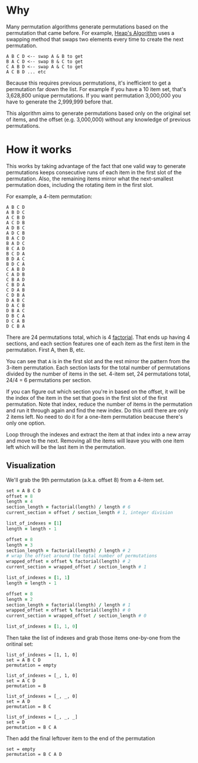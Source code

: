 # Why

Many permutation algorithms generate permutations based on the permutation that came before. For example, [Heap's Algorithm](https://en.wikipedia.org/wiki/Heap's_algorithm) uses a swapping method that swaps two elements every time to create the next permutation.

```
A B C D <-- swap A & B to get
B A C D <-- swap B & C to get
C A B D <-- swap A & C to get
A C B D ... etc
```

Because this requires previous permutations, it's inefficient to get a permutation far down the list. For example if you have a 10 item set, that's 3,628,800 unique permutations. If you want permutation 3,000,000 you have to generate the 2,999,999 before that.

This algorithm aims to generate permutations based only on the original set of items, and the offset (e.g. 3,000,000) without any knowledge of previous permutations.

# How it works

This works by taking advantage of the fact that one valid way to generate permutations keeps consecutive runs of each item in the first slot of the permutation. Also, the remaining items mirror what the next-smallest permutation does, including the rotating item in the first slot.

For example, a 4-item permutation:

```
A B C D
A B D C
A C B D
A C D B
A D B C
A D C B
B A C D
B A D C
B C A D
B C D A
B D A C
B D C A
C A B D
C A D B
C B A D
C B D A
C D A B
C D B A
D A B C
D A C B
D B A C
D B C A
D C A B
D C B A
```

There are 24 permutations total, which is 4 [factorial](https://en.wikipedia.org/wiki/Factorial). That ends up having 4 sections, and each section features one of each item as the first item in the permutation. First A, then B, etc.

You can see that `A` is in the first slot and the rest mirror the pattern from the 3-item permutation. Each section lasts for the total number of permutations divided by the number of items in the set. 4-item set, 24 permutations total, 24/4 = 6 permutations per section.

If you can figure out which section you're in based on the offset, it will be the index of the item in the set that goes in the first slot of the first permutation. Note that index, reduce the number of items in the permutation and run it through again and find the new index. Do this until there are only 2 items left. No need to do it for a one-item permutation beacuse there's only one option.

Loop through the indexes and extract the item at that index into a new array and move to the next. Removing all the items will leave you with one item left which will be the last item in the permutation.

## Visualization

We'll grab the 9th permutation (a.k.a. offset 8) from a 4-item set.

```ruby
set = A B C D
offset = 8
length = 4
section_length = factorial(length) / length # 6
current_section = offset / section_length # 1, integer division

list_of_indexes = [1]
length = length - 1

offset = 8
length = 3
section_length = factorial(length) / length # 2
# wrap the offset around the total number of permutations
wrapped_offset = offset % factorial(length) # 2
current_section = wrapped_offset / section_length # 1

list_of_indexes = [1, 1]
length = length - 1

offset = 8
length = 2
section_length = factorial(length) / length # 1
wrapped_offset = offset % factorial(length) # 0
current_section = wrapped_offset / section_length # 0

list_of_indexes = [1, 1, 0]
```

Then take the list of indexes and grab those items one-by-one from the oritinal set:

```
list_of_indexes = [1, 1, 0]
set = A B C D
permutation = empty

list_of_indexes = [_, 1, 0]
set = A C D
permutation = B

list_of_indexes = [_, _, 0]
set = A D
permutation = B C

list_of_indexes = [_, _, _]
set = D
permutation = B C A
```

Then add the final leftover item to the end of the permutation

```
set = empty
permutation = B C A D
```
